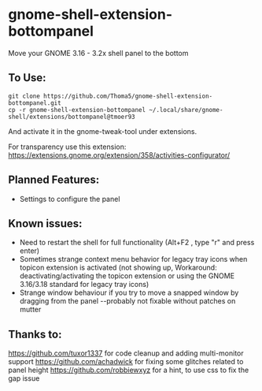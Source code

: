 # gnome-shell-extension-bottompanel
Move your GNOME 3.16 - 3.2x shell panel to the bottom

## To Use:
```
git clone https://github.com/Thoma5/gnome-shell-extension-bottompanel.git
cp -r gnome-shell-extension-bottompanel ~/.local/share/gnome-shell/extensions/bottompanel@tmoer93
```
And activate it in the gnome-tweak-tool under extensions.

For transparency use this extension:
https://extensions.gnome.org/extension/358/activities-configurator/
## Planned Features:
+ Settings to configure the panel

## Known issues:
+ Need to restart the shell for full functionality (Alt+F2 , type "r" and press enter)
+ Sometimes strange context menu behavior for legacy tray icons when topicon extension is activated (not showing up, Workaround: deactivating/activating the topicon extension or using the GNOME 3.16/3.18 standard for legacy tray icons)
+ Strange window behaviour if you try to move a snapped window by dragging from the panel --probably not fixable without patches on mutter

## Thanks to:
https://github.com/tuxor1337 for code cleanup and adding multi-monitor support
https://github.com/achadwick for fixing some glitches related to panel height
https://github.com/robbiewxyz for a hint, to use css to fix the gap issue

